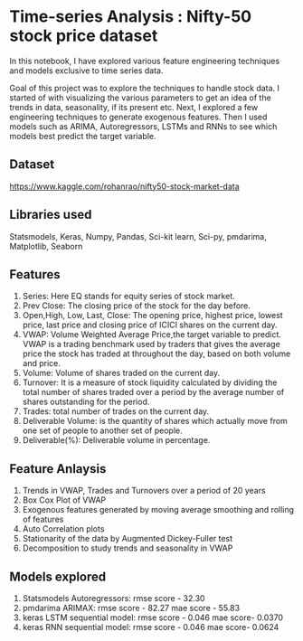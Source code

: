 # Time-series Analysis : Nifty-50 stock price dataset

 In this notebook, I have explored various feature engineering techniques and models exclusive to time series data.

 Goal of this project was to explore the techniques to handle stock data. I started of with visualizing the various parameters to get an idea of the trends in data, seasonality, if its present etc. Next, I explored a few engineering techniques to generate exogenous features. Then I used models such as ARIMA, Autoregressors, LSTMs and RNNs to see which models best predict the target variable.


 ## Dataset
 https://www.kaggle.com/rohanrao/nifty50-stock-market-data

## Libraries used
Statsmodels, Keras, Numpy, Pandas, Sci-kit learn, Sci-py, pmdarima, Matplotlib, Seaborn

## Features
1. Series: Here EQ stands for equity series of stock market.
2. Prev Close: The closing price of the stock for the day before.
3. Open,High, Low, Last, Close: The opening price, highest price, lowest price, last price and closing price of ICICI shares on the current day.
4. VWAP: Volume Weighted Average Price,the target variable to predict. VWAP is a trading benchmark used by traders that gives the average price the stock has traded at throughout the day, based on both volume and price.
5. Volume: Volume of shares traded on the current day.
6. Turnover: It is a measure of stock liquidity calculated by dividing the total number of shares traded over a period by the average number of shares outstanding for the period.
7. Trades: total number of trades on the current day.
8. Deliverable Volume: is the quantity of shares which actually move from one set of people to another set of people.
9. Deliverable(%): Deliverable volume in percentage.

## Feature Anlaysis
1. Trends in VWAP, Trades and Turnovers over a period of 20 years
2. Box Cox Plot of VWAP
3. Exogenous features generated by moving average smoothing and rolling of features
4. Auto Correlation plots
5. Stationarity of the data by Augmented Dickey-Fuller test
6. Decomposition to study trends and seasonality in VWAP


## Models explored
1. Statsmodels Autoregressors: rmse score - 32.30
2. pmdarima ARIMAX: rmse score - 82.27 mae score - 55.83
3. keras LSTM sequential model: rmse score - 0.046 mae score- 0.0370
4. keras RNN sequential model: rmse score - 0.046 mae score- 0.0624
 
